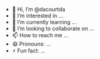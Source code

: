 - 👋 Hi, I’m @dacourtda
- 👀 I’m interested in ...
- 🌱 I’m currently learning ...
- 💞️ I’m looking to collaborate on ...
- 📫 How to reach me ...
- 😄 Pronouns: ...
- ⚡ Fun fact: ...

<!---
dacourtda/dacourtda is a ✨ special ✨ repository because its `README.md` (this file) appears on your GitHub profile.
You can click the Preview link to take a look at your changes.
--->
